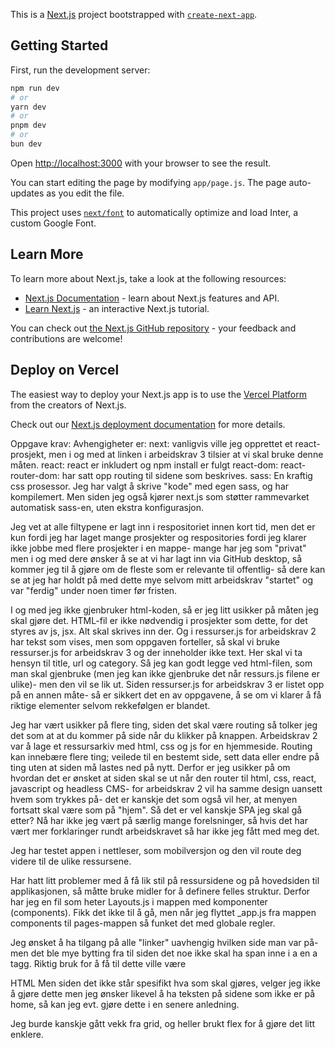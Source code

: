 This is a [Next.js](https://nextjs.org/) project bootstrapped with [`create-next-app`](https://github.com/vercel/next.js/tree/canary/packages/create-next-app).

## Getting Started

First, run the development server:

```bash
npm run dev
# or
yarn dev
# or
pnpm dev
# or
bun dev
```

Open [http://localhost:3000](http://localhost:3000) with your browser to see the result.

You can start editing the page by modifying `app/page.js`. The page auto-updates as you edit the file.

This project uses [`next/font`](https://nextjs.org/docs/basic-features/font-optimization) to automatically optimize and load Inter, a custom Google Font.

## Learn More

To learn more about Next.js, take a look at the following resources:

- [Next.js Documentation](https://nextjs.org/docs) - learn about Next.js features and API.
- [Learn Next.js](https://nextjs.org/learn) - an interactive Next.js tutorial.

You can check out [the Next.js GitHub repository](https://github.com/vercel/next.js/) - your feedback and contributions are welcome!

## Deploy on Vercel

The easiest way to deploy your Next.js app is to use the [Vercel Platform](https://vercel.com/new?utm_medium=default-template&filter=next.js&utm_source=create-next-app&utm_campaign=create-next-app-readme) from the creators of Next.js.

Check out our [Next.js deployment documentation](https://nextjs.org/docs/deployment) for more details.

Oppgave krav: 
Avhengigheter er:
 next: vanligvis ville jeg opprettet et react-prosjekt, men i og med at linken i arbeidskrav 3 tilsier at vi skal bruke denne måten. 
 react: react er inkludert og npm install er fulgt
 react-dom:
 react-router-dom: har satt opp routing til sidene som beskrives. 
 sass: En kraftig css prosessor. Jeg har valgt å skrive "kode" med egen sass, og har kompilemert. Men siden jeg også kjører next.js som støtter rammevarket automatisk sass-en, uten ekstra konfigurasjon. 

 Jeg vet at alle filtypene er lagt inn i respositoriet innen kort tid, men det er kun fordi jeg har laget mange prosjekter og respositories fordi jeg klarer ikke jobbe med flere prosjekter i en mappe- mange har jeg som "privat" men i og med dere ønsker å se at vi har lagt inn via GitHub desktop, så kommer jeg til å gjøre om de fleste som er relevante til offentlig- så dere kan se at jeg har holdt på med dette mye selvom mitt arbeidskrav "startet" og var "ferdig" under noen timer før fristen. 

 I og med jeg ikke gjenbruker html-koden, så er jeg litt usikker på måten jeg skal gjøre det. HTML-fil er ikke nødvendig i prosjekter som dette, for det styres av js, jsx. Alt
 skal skrives inn der. Og i ressurser.js for arbeidskrav 2 har tekst som vises, men som oppgaven forteller, så skal vi bruke ressurser.js for arbeidskrav 3 og der inneholder ikke text. Her skal vi ta hensyn til title, url og category. Så jeg kan godt legge ved html-filen, som man skal gjenbruke (men jeg kan ikke gjenbruke det når ressurs.js filene er ulike)- men den vil se lik ut. Siden ressurser.js for arbeidskrav 3 er listet opp på en annen måte- så er sikkert det en av oppgavene, å se om vi klarer å få riktige elementer selvom rekkefølgen er blandet. 

 Jeg har vært usikker på flere ting, siden det skal være routing så tolker jeg det som at at du kommer på side når du klikker på knappen. Arbeidskrav 2 var å lage et ressursarkiv med html, css og js for en hjemmeside. Routing kan innebære flere ting; veilede til en bestemt side, sett data eller endre på ting uten at siden må lastes ned på nytt. 
 Derfor er jeg usikker på om hvordan det er ønsket at siden skal se ut når den router til html, css, react, javascript og headless CMS- for arbeidskrav 2 vil ha samme design uansett hvem som trykkes på- det er kanskje det som også vil her, at menyen fortsatt skal være som på "hjem". Så det er vel kanskje SPA jeg skal gå etter? Nå har ikke jeg vært på særlig mange forelsninger, så hvis det har vært mer forklaringer rundt arbeidskravet så har ikke jeg fått med meg det. 

 Jeg har testet appen i nettleser, som mobilversjon og den vil route deg videre til de ulike ressursene. 

 Har hatt litt problemer med å få lik stil på ressursidene og på hovedsiden til applikasjonen, så måtte bruke midler for å definere felles struktur. Derfor har jeg en fil som heter Layouts.js i mappen med komponenter (components). Fikk det ikke til å gå, men når jeg flyttet _app.js fra mappen components til pages-mappen så funket det med globale regler. 

 Jeg ønsket å ha tilgang på alle "linker" uavhengig hvilken side man var på- men det ble mye bytting fra <span> til <a tagg> siden det noe ikke skal ha span inne i a en a tagg. Riktig bruk for å få til dette ville være 
 <nav className={styles.nav}>
 <Link href="/html">
 <a className={styles.link}>HTML</a>
 </link> 
 Men siden det ikke står spesifikt hva som skal gjøres, velger jeg ikke å gjøre dette men jeg ønsker likevel å ha teksten på sidene som ikke er på home, så kan jeg evt. gjøre dette i en senere anledning. 

 Jeg burde kanskje gått vekk fra grid, og heller brukt flex for å gjøre det litt enklere. 